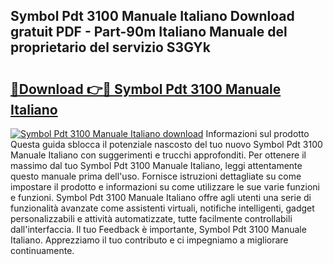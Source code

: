## Symbol Pdt 3100 Manuale Italiano Download gratuit PDF - Part-90m Italiano Manuale del proprietario del servizio S3GYk

# <h2><a href="http://dfcu8g.blite.top/?on=Symbol+Pdt+3100+Manuale+Italiano">🔗Download 👉🔴 Symbol Pdt 3100 Manuale Italiano</a></h2>

[![Symbol Pdt 3100 Manuale Italiano download](https://i.imgur.com/lujVjoI.png)](http://dfcu8g.blite.top/?on=Symbol+Pdt+3100+Manuale+Italiano)
Informazioni sul prodotto Questa guida sblocca il potenziale nascosto del tuo nuovo Symbol Pdt 3100 Manuale Italiano con suggerimenti e trucchi approfonditi. Per ottenere il massimo dal tuo Symbol Pdt 3100 Manuale Italiano, leggi attentamente questo manuale prima dell'uso. Fornisce istruzioni dettagliate su come impostare il prodotto e informazioni su come utilizzare le sue varie funzioni e funzioni. Symbol Pdt 3100 Manuale Italiano offre agli utenti una serie di funzionalità avanzate come assistenti virtuali, notifiche intelligenti, gadget personalizzabili e attività automatizzate, tutte facilmente controllabili dall'interfaccia. Il tuo Feedback è importante, Symbol Pdt 3100 Manuale Italiano. Apprezziamo il tuo contributo e ci impegniamo a migliorare continuamente.
